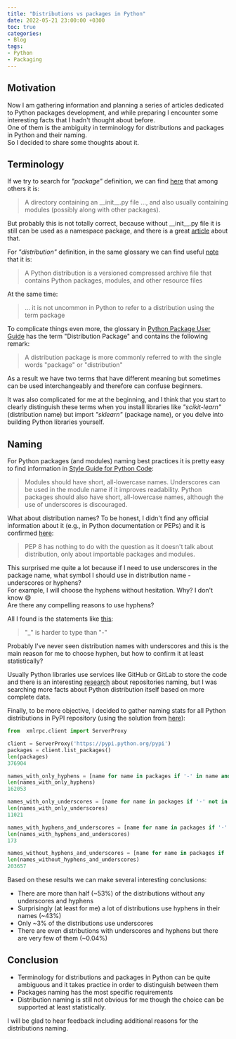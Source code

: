 ```yaml
---
title: "Distributions vs packages in Python"
date: 2022-05-21 23:00:00 +0300
toc: true
categories:
- Blog
tags:
- Python
- Packaging
---
```


## Motivation
Now I am gathering information and planning a series of articles dedicated to Python packages development, and while preparing I encounter some interesting facts that I hadn't thought about before.  
One of them is the ambiguity in terminology for distributions and packages in Python and their naming.  
So I decided to share some thoughts about it.

 
## Terminology
If we try to search for _"package"_ definition, we can find [here](https://the-hitchhikers-guide-to-packaging.readthedocs.io/en/latest/glossary.html#term-package) that among others it is:
> A directory containing an \_\_init\_\_.py file ..., and also usually containing modules (possibly along with other packages).

But probably this is not totally correct, because without \_\_init\_\_.py file it is still can be used as a namespace package, and there is a great [article](https://bastien-antoine.fr/2022/01/discovering-python-namespace-packages/) about that.

For _"distribution"_ definition, in the same glossary we can find useful [note](https://the-hitchhikers-guide-to-packaging.readthedocs.io/en/latest/glossary.html#term-distribution) that it is:
> A Python distribution is a versioned compressed archive file that contains Python packages, modules, and other resource files 

At the same time:
> ... it is not uncommon in Python to refer to a distribution using the term package

To complicate things even more, the glossary in [Python Package User Guide](https://packaging.python.org/en/latest/glossary/#term-Distribution-Package) has the term "Distribution Package" and contains the following remark:
> A distribution package is more commonly referred to with the single words "package" or "distribution"

As a result we have two terms that have different meaning but sometimes can be used interchangeably and therefore can confuse beginners.  

It was also complicated for me at the beginning, and I think that you start to clearly distinguish these terms when you install libraries like _"scikit-learn"_ (distribution name) but import _"sklearn"_ (package name), or you delve into building Python libraries yourself.


## Naming
For Python packages (and modules) naming best practices it is pretty easy to find information in [Style Guide for Python Code](https://peps.python.org/pep-0008/#package-and-module-names):  
> Modules should have short, all-lowercase names. Underscores can be used in the module name if it improves readability. Python packages should also have short, all-lowercase names, although the use of underscores is discouraged.

What about distribution names? To be honest, I didn't find any official information about it (e.g., in Python documentation or PEPs) and it is confirmed [here](https://stackoverflow.com/questions/54597212/using-hyphen-dash-in-python-repository-name-and-package-name/54599368#54599368):
> PEP 8 has nothing to do with the question as it doesn't talk about distribution, only about importable packages and modules.

This surprised me quite a lot because if I need to use underscores in the package name, what symbol I should use in distribution name - underscores or hyphens?  
For example, I will choose the hyphens without hesitation. Why? I don't know :smile:  
Are there any compelling reasons to use hyphens?

All I found is the statements like [this](https://stackoverflow.com/questions/11947587/is-there-a-naming-convention-for-git-repositories):
> "_" is harder to type than "-"

Probably I've never seen distribution names with underscores and this is the main reason for me to choose hyphen, but how to confirm it at least statistically?

Usually Python libraries use services like GitHub or GitLab to store the code and there is an interesting [research](https://moduscreate.com/blog/github-semantic-naming/) about repositories naming, but I was searching more facts about Python distribution itself based on more complete data.

Finally, to be more objective, I decided to gather naming stats for all Python distributions in PyPI repository (using the solution from [here](https://stackoverflow.com/questions/21419009/json-api-for-pypi-how-to-list-packages/30787985#30787985)):
```python
from  xmlrpc.client import ServerProxy

client = ServerProxy('https://pypi.python.org/pypi')
packages = client.list_packages()
len(packages)
376904

names_with_only_hyphens = [name for name in packages if '-' in name and '_' not in name]
len(names_with_only_hyphens)
162053

names_with_only_underscores = [name for name in packages if '-' not in name and '_' in name]
len(names_with_only_underscores)
11021

names_with_hyphens_and_underscores = [name for name in packages if '-' in name and '_' in name]
len(names_with_hyphens_and_underscores)
173

names_without_hyphens_and_underscores = [name for name in packages if '-' not in name and '_' not in name]
len(names_without_hyphens_and_underscores)
203657
```

Based on these results we can make several interesting conclusions:
- There are more than half (~53%) of the distributions without any underscores and hyphens
- Surprisingly (at least for me) a lot of distributions use hyphens in their names (~43%)
- Only ~3% of the distributions use underscores
- There are even distributions with underscores and hyphens but there are very few of them (~0.04%)


## Conclusion
- Terminology for distributions and packages in Python can be quite ambiguous and it takes practice in order to distinguish between them
- Packages naming has the most specific requirements
- Distribution naming is still not obvious for me though the choice can be supported at least statistically.

I will be glad to hear feedback including additional reasons for the distributions naming.

